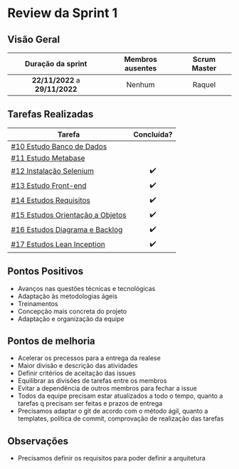 # Review da Sprint 1

## Visão Geral

|        Duração da sprint        |  Membros ausentes | Scrum Master |
| :-----------------------------: |  :--------------: | :--------------: |
| **22/11/2022** a **29/11/2022** |      Nenhum      | Raquel |


## Tarefas Realizadas

| Tarefa | Concluída? |
| ------ | :--------: |
| [#10 Estudo Banco de Dados ](https://github.com/fga-eps-mds/2022-2-Squad9/issues/10) |  |
| [#11 Estudo Metabase ](https://github.com/fga-eps-mds/2022-2-Squad9/issues/11) |  |
| [#12 Instalação Selenium ](https://github.com/fga-eps-mds/2022-2-Squad9/issues/12) | :heavy_check_mark: | 
| [#13 Estudo Front-end](https://github.com/fga-eps-mds/2022-2-Squad9/issues/13) | :heavy_check_mark: | 
| [#14 Estudos Requisitos](https://github.com/fga-eps-mds/2022-2-Squad9/issues/14) | :heavy_check_mark: | 
| [#15 Estudos Orientação a Objetos](https://github.com/fga-eps-mds/2022-2-Squad9/issues/15) | :heavy_check_mark: |
| [#16 Estudos Diagrama e Backlog](https://github.com/fga-eps-mds/2022-2-Squad9/issues/16) | :heavy_check_mark: | 
| [#17 Estudos Lean Inception](https://github.com/fga-eps-mds/2022-2-Squad9/issues/17) | :heavy_check_mark: | 

## Pontos Positivos
- Avanços nas questões técnicas e tecnológicas
- Adaptação às metodologias ágeis
- Treinamentos
- Concepção mais concreta do projeto
- Adaptação e organização da equipe

## Pontos de melhoria
- Acelerar os precessos para a entrega da realese
- Maior divisão e descrição das atividades
- Definir critérios de aceitação das issues
- Equilibrar as divisões de tarefas entre os membros
- Evitar a dependência de outros membros para fechar a issue
- Todos da equipe precisam estar atualizados a todo o tempo, quanto a tarefas q precisam ser feitas e prazos de entrega
- Precisamos adaptar o git de acordo com o método ágil, quanto a templates, política de commit, comprovação de realização das tarefas

## Observações
- Precisamos definir os requisitos para poder definir a arquitetura

